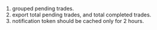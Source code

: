 1. grouped pending trades.
2. export total pending trades, and total completed trades.
3. notification token should be cached only for 2 hours.

